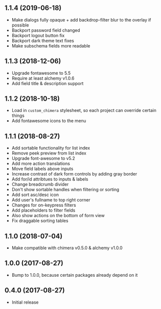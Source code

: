 ## 1.1.4 (2019-06-18)

* Make dialogs fully opaque + add backdrop-filter blur to the overlay if possible
* Backport password field changed
* Backport logout button fix
* Backport dark theme text fixes
* Make subschema fields more readable

## 1.1.3 (2018-12-06)

* Upgrade fontawesome to 5.5
* Require at least alchemy v1.0.6
* Add field title & description support

## 1.1.2 (2018-10-18)

* Load in `custom_chimera` stylesheet, so each project can override certain things
* Add fontawesome icons to the menu

## 1.1.1 (2018-08-27)

* Add sortable functionality for list index
* Remove peek preview from list index
* Upgrade font-awesome to v5.2
* Add more action translations
* Move field labels above inputs
* Increase contrast of dark form controls by adding gray border
* Add for/id attribtues to inputs & labels
* Change breadcrumb divider
* Don't show sortable handles when filtering or sorting
* Add sort asc/desc icon
* Add user's fullname to top right corner
* Changes for on-keypress filters
* Add placeholders to filter fields
* Also show actions on the bottom of form view
* Fix draggable sorting tables

## 1.1.0 (2018-07-04)

* Make compatible with chimera v0.5.0 & alchemy v1.0.0

## 1.0.0 (2017-08-27)

* Bump to 1.0.0, because certain packages already depend on it

## 0.4.0 (2017-08-27)

* Initial release